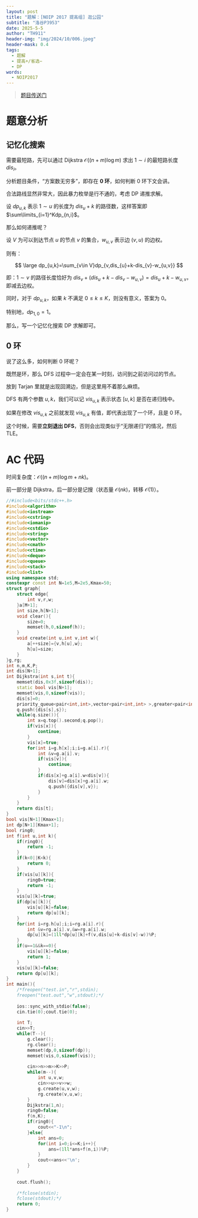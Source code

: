 ```yaml
---
layout: post
title: "题解：[NOIP 2017 提高组] 逛公园"
subtitle: "洛谷P3953"
date: 2025-5-5
author: "TH911"
header-img: "img/2024/10/006.jpeg"
header-mask: 0.4
tags:
  - 题解
  - 提高+/省选−
  - DP
words:
  - NOIP2017
---
```


> [题目传送门](https://www.luogu.com.cn/problem/P3953)

# 题意分析

## 记忆化搜索

需要最短路，先可以通过 Dijkstra $\mathcal O\left((n+m)\log m\right)$ 求出 $1\sim i$ 的最短路长度 $dis_i$。

分析题目条件，“方案数无穷多”，即存在 **$0$ 环**，如何判断 $0$ 环下文会讲。

合法路线显然非常大，因此暴力枚举是行不通的，考虑 DP 递推求解。

设 $dp_{u,k}$ 表示 $1\sim u$ 的长度为 $dis_u+k$ 的路径数，这样答案即 $\sum\limits_{i=1}^Kdp_{n,i}$。

那么如何递推呢？

设 $V$ 为可以到达节点 $u$ 的节点 $v$ 的集合，$w_{u,v}$ 表示边 $(v,u)$ 的边权。

则有：

$$
\large
dp_{u,k}=\sum_{v\in V}dp_{v,dis_{u}+k-dis_{v}-w_{u,v}}
$$

即：$1\sim v$ 的路径长度恰好为 $dis_{v}+(dis_u+k-dis_v-w_{u,v})=dis_u+k-w_{u,v}$，即减去边权。

同时，对于 $dp_{u,k}$，如果 $k$ 不满足 $0\leq k\leq K$，则没有意义，答案为 $0$。

特别地，$dp_{1,0}=1$。

那么，写一个记忆化搜索 DP 求解即可。

## $0$ 环

说了这么多，如何判断 $0$ 环呢？

既然是环，那么 DFS 过程中一定会在某一时刻，访问到之前访问过的节点。

放到 Tarjan 里就是出现回溯边，但是这里用不着那么麻烦。

DFS 有两个参数 $u,k$，我们可以记 $vis_{u,k}$ 表示状态 $[u,k]$ 是否在递归栈中。

如果在修改 $vis_{u,k}$ 之前就发现 $vis_{u,k}$ 有值，即代表出现了一个环，且是 $0$ 环。

这个时候，需要**立刻退出 DFS**，否则会出现类似于“无限递归”的情况，然后 $\text{TLE}$。

# AC 代码

时间复杂度：$\mathcal O\left((n+m)\log m+nk\right)$。

前一部分是 Dijkstra，后一部分是记搜（状态量 $\mathcal O(nk)$，转移 $\mathcal O(1)$）。

```cpp
//#include<bits/stdc++.h>
#include<algorithm>
#include<iostream>
#include<cstring>
#include<iomanip>
#include<cstdio>
#include<string>
#include<vector>
#include<cmath>
#include<ctime>
#include<deque>
#include<queue>
#include<stack>
#include<list>
using namespace std;
constexpr const int N=1e5,M=2e5,Kmax=50;
struct graph{
	struct edge{
		int v,r,w;
	}a[M+1];
	int size,h[N+1];
	void clear(){
		size=0;
		memset(h,0,sizeof(h));
	}
	void create(int u,int v,int w){
		a[++size]={v,h[u],w};
		h[u]=size;
	}
}g,rg;
int n,m,K,P;
int dis[N+1];
int Dijkstra(int s,int t){
	memset(dis,0x3f,sizeof(dis));
	static bool vis[N+1];
	memset(vis,0,sizeof(vis));
	dis[s]=0;
	priority_queue<pair<int,int>,vector<pair<int,int> >,greater<pair<int,int> > >q;
	q.push({dis[s],s});
	while(q.size()){
		int x=q.top().second;q.pop();
		if(vis[x]){
			continue;
		}
		vis[x]=true;
		for(int i=g.h[x];i;i=g.a[i].r){
			int &v=g.a[i].v;
			if(vis[v]){
				continue;
			}
			if(dis[x]+g.a[i].w<dis[v]){
				dis[v]=dis[x]+g.a[i].w;
				q.push({dis[v],v});
			}
		}
	}
	return dis[t];
}
bool vis[N+1][Kmax+1];
int dp[N+1][Kmax+1];
bool ring0;
int f(int u,int k){
	if(ring0){
		return -1;
	}
	if(k<0||K<k){
		return 0;
	}
	if(vis[u][k]){
		ring0=true;
		return -1;
	}
	vis[u][k]=true;
	if(dp[u][k]){
		vis[u][k]=false;
		return dp[u][k];
	}
	for(int i=rg.h[u];i;i=rg.a[i].r){
		int &v=rg.a[i].v,&w=rg.a[i].w;
		dp[u][k]=(1ll*dp[u][k]+f(v,dis[u]+k-dis[v]-w))%P;
	}
	if(u==1&&k==0){
		vis[u][k]=false;
		return 1;
	}
	vis[u][k]=false;
	return dp[u][k];
}
int main(){
	/*freopen("test.in","r",stdin);
	freopen("test.out","w",stdout);*/
	
	ios::sync_with_stdio(false);
	cin.tie(0);cout.tie(0);
	
	int T;
	cin>>T;
	while(T--){
		g.clear();
		rg.clear();
		memset(dp,0,sizeof(dp));
		memset(vis,0,sizeof(vis));
		
		cin>>n>>m>>K>>P;
		while(m--){
			int u,v,w;
			cin>>u>>v>>w;
			g.create(u,v,w);
			rg.create(v,u,w);
		}
		Dijkstra(1,n);
		ring0=false;
		f(n,K);
		if(ring0){
			cout<<"-1\n";
		}else{
			int ans=0;
			for(int i=0;i<=K;i++){
				ans=(1ll*ans+f(n,i))%P;
			} 
			cout<<ans<<'\n';
		}
	}
	
	cout.flush();
	
	/*fclose(stdin);
	fclose(stdout);*/
	return 0;
}
```

